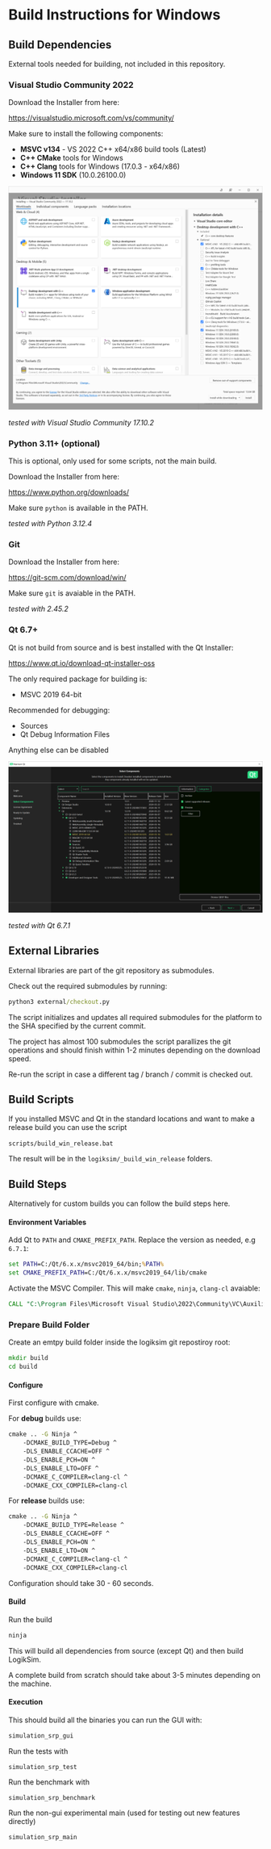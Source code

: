 # Build Instructions for Windows



## Build Dependencies

External tools needed for building, not included in this repository.



### Visual Studio Community 2022

Download the Installer from here:

 https://visualstudio.microsoft.com/vs/community/

Make sure to install the following components:

* **MSVC v134** - VS 2022 C++ x64/x86 build tools (Latest)
* **C++ CMake** tools for Windows
* **C++ Clang** tools for Windows (17.0.3 - x64/x86)
* **Windows 11 SDK** (10.0.26100.0)

![image-20240616105203692](.images/image-20240616105203692.png)

*tested with Visual Studio Community 17.10.2*

### Python 3.11+ (optional)

This is optional, only used for some scripts, not the main build.

Download the Installer from here:

https://www.python.org/downloads/

Make sure `python` is available in the PATH.

*tested with Python 3.12.4*

### Git

Download the Installer from here:

https://git-scm.com/download/win/

Make sure `git` is avaiable in the PATH.

*tested with 2.45.2*

### Qt 6.7+

Qt is not build from source and is best installed with the Qt Installer:

https://www.qt.io/download-qt-installer-oss

The only required package for building is:

* MSVC 2019 64-bit

Recommended for debugging:

* Sources
* Qt Debug Information Files

Anything else can be disabled

![image-20240616113641673](.images/image-20240616113641673.png)

*tested with Qt 6.7.1*



## External Libraries

External libraries are part of the git repository as submodules.

Check out the required submodules by running:

```cmd
python3 external/checkout.py
```

The script initializes and updates all required submodules for the platform to the SHA specified by the current commit.

The project has almost 100 submodules the script parallizes the git operations and should finish within 1-2 minutes depending on the download speed.

Re-run the script in case a different tag / branch / commit is checked out.



## Build Scripts

If you installed MSVC and Qt in the standard locations and want to make a release build you can use the script

 `scripts/build_win_release.bat`

The result will be in the `logiksim/_build_win_release` folders.



## Build Steps

Alternatively for custom builds you can follow the build steps here.

#### Environment Variables

Add Qt to `PATH` and `CMAKE_PREFIX_PATH`. Replace the version as needed, e.g `6.7.1`:

```cmd
set PATH=C:/Qt/6.x.x/msvc2019_64/bin;%PATH%
set CMAKE_PREFIX_PATH=C:/Qt/6.x.x/msvc2019_64/lib/cmake
```

Activate the MSVC Compiler. This will make `cmake`, `ninja`, `clang-cl` avaiable:

```cmd
CALL "C:\Program Files\Microsoft Visual Studio\2022\Community\VC\Auxiliary\Build\vcvars64.bat"
```

### Prepare Build Folder

Create an emtpy build folder inside the logiksim git repostiroy root:

```cmd
mkdir build
cd build
```

#### Configure

First configure with cmake.

For **debug** builds use:

```cmd
cmake .. -G Ninja ^
	-DCMAKE_BUILD_TYPE=Debug ^
	-DLS_ENABLE_CCACHE=OFF ^
	-DLS_ENABLE_PCH=ON ^
	-DLS_ENABLE_LTO=OFF ^
    -DCMAKE_C_COMPILER=clang-cl ^
    -DCMAKE_CXX_COMPILER=clang-cl
```

For **release** builds use:

```cmd
cmake .. -G Ninja ^
	-DCMAKE_BUILD_TYPE=Release ^
	-DLS_ENABLE_CCACHE=OFF ^
	-DLS_ENABLE_PCH=ON ^
	-DLS_ENABLE_LTO=ON ^
    -DCMAKE_C_COMPILER=clang-cl ^
    -DCMAKE_CXX_COMPILER=clang-cl
```

Configuration should take 30 - 60 seconds.

#### Build

Run the build

```cmd
ninja
```

This will build all dependencies from source (except Qt) and then build LogikSim.

A complete build from scratch should take about 3-5 minutes depending on the machine.

#### Execution

This should build all the binaries you can run the GUI with:

```cmd
simulation_srp_gui
```

Run the tests with

```
simulation_srp_test
```

Run the benchmark with

```
simulation_srp_benchmark
```

Run the non-gui experimental main (used for testing out new features directly)

```
simulation_srp_main
```



